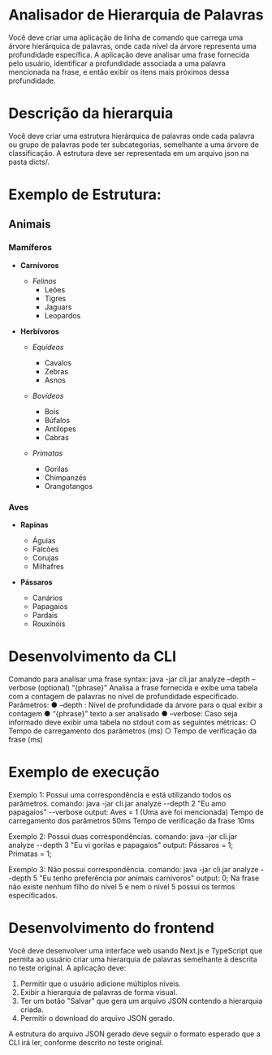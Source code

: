 # Analisador de Hierarquia de Palavras
Você deve criar uma aplicação de linha de comando que carrega uma árvore hierárquica de
palavras, onde cada nível da árvore representa uma profundidade específica. A aplicação
deve analisar uma frase fornecida pelo usuário, identificar a profundidade associada a uma
palavra mencionada na frase, e então exibir os itens mais próximos dessa profundidade.

# Descrição da hierarquia
Você deve criar uma estrutura hierárquica de palavras onde cada palavra ou grupo de
palavras pode ter subcategorias, semelhante a uma árvore de classificação. A estrutura
deve ser representada em um arquivo json na pasta dicts/.

# Exemplo de Estrutura:
## Animais

### Mamíferos

- **Carnívoros**
  - *Felinos*
    - Leões
    - Tigres
    - Jaguars
    - Leopardos

- **Herbívoros**
  - *Equídeos*
    - Cavalos
    - Zebras
    - Asnos

  - *Bovídeos*
    - Bois
    - Búfalos
    - Antílopes
    - Cabras

  - *Primatas*
    - Gorilas
    - Chimpanzés
    - Orangotangos

### Aves

- **Rapinas**
  - Águias
  - Falcões
  - Corujas
  - Milhafres

- **Pássaros**
  - Canários
  - Papagaios
  - Pardais
  - Rouxinóis

# Desenvolvimento da CLI
Comando para analisar uma frase
syntax: java -jar cli.jar analyze –depth <n> –verbose (optional) “{phrase}”
Analisa a frase fornecida e exibe uma tabela com a contagem de palavras no nível de
profundidade especificado.
Parâmetros:
  ● –depth <n>: Nível de profundidade da árvore para o qual exibir a contagem
  ● “{phrase}” texto a ser analisado
  ● –verbose: Caso seja informado deve exibir uma tabela no stdout com as seguintes
métricas:
    ○ Tempo de carregamento dos parâmetros (ms)
    ○ Tempo de verificação da frase (ms)
    
# Exemplo de execução
Exemplo 1: Possui uma correspondência e está utilizando todos os parâmetros.
comando: java -jar cli.jar analyze --depth 2 "Eu amo papagaios" --verbose
output: Aves = 1 (Uma ave foi mencionada)
Tempo de carregamento dos parâmetros 50ms
Tempo de verificação da frase 10ms

Exemplo 2: Possui duas correspondências.
comando: java -jar cli.jar analyze --depth 3 "Eu vi gorilas e papagaios"
output: Pássaros = 1; Primatas = 1;

Exemplo 3: Não possui correspondência.
comando: java -jar cli.jar analyze --depth 5 "Eu tenho preferência por animais carnívoros"
output: 0;
Na frase não existe nenhum filho do nível 5 e nem o nível 5 possui os termos especificados.

# Desenvolvimento do frontend
Você deve desenvolver uma interface web usando Next.js e TypeScript que permita ao
usuário criar uma hierarquia de palavras semelhante à descrita no teste original. A aplicação
deve:
  1. Permitir que o usuário adicione múltiplos níveis.
  2. Exibir a hierarquia de palavras de forma visual.
  3. Ter um botão "Salvar" que gera um arquivo JSON contendo a hierarquia criada.
  4. Permitir o download do arquivo JSON gerado.

A estrutura do arquivo JSON gerado deve seguir o formato esperado que a CLI irá ler,
conforme descrito no teste original.
